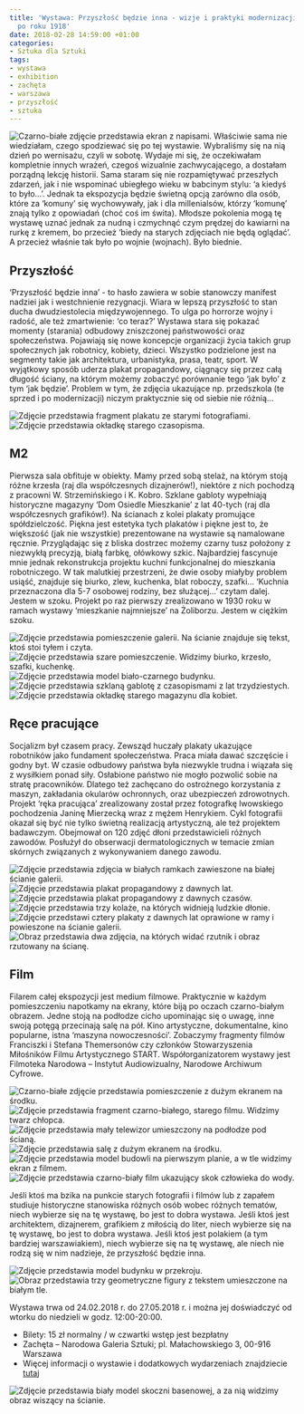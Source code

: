 ```yaml
---
title: 'Wystawa: Przyszłość będzie inna - wizje i praktyki modernizacji społecznych
  po roku 1918'
date: 2018-02-28 14:59:00 +01:00
categories:
- Sztuka dla Sztuki
tags:
- wystawa
- exhibition
- zachęta
- warszawa
- przyszłość
- sztuka
---
```


![Czarno-białe zdjęcie przedstawia ekran z napisami.](https://assets2.ello.co/uploads/asset/attachment/7244948/ello-optimized-b6208cdf.jpg)
<olela-narrative>
Właściwie sama nie wiedziałam, czego spodziewać się po tej wystawie. Wybraliśmy się na nią dzień po wernisażu, czyli w sobotę. Wydaje mi się, że oczekiwałam kompletnie innych wrażeń, czegoś wizualnie zachwycającego, a dostałam porządną lekcję historii. Sama staram się nie rozpamiętywać przeszłych zdarzeń, jak i nie wspominać ubiegłego wieku w babcinym stylu: ‘a kiedyś to było...’. Jednak ta ekspozycja będzie świetną opcją zarówno dla osób, które za ‘komuny’ się wychowywały, jak i dla millenialsów, którzy ‘komunę’ znają tylko z opowiadań (choć coś im świta). Młodsze pokolenia mogą tę wystawę uznać jednak za nudną i czmychnąć czym prędzej do kawiarni na rurkę z kremem, bo przecież ‘biedy na starych zdjęciach nie będą oglądać’. A przecież właśnie tak było po wojnie (wojnach). Było biednie.
</olela-narrative>


## Przyszłość

‘Przyszłość będzie inna’ - to hasło zawiera w sobie stanowczy manifest nadziei jak i westchnienie rezygnacji. Wiara w lepszą przyszłość to stan ducha dwudziestolecia międzywojennego. To ulga po horrorze wojny i radość, ale też zmartwienie: ‘co teraz?’ Wystawa stara się pokazać momenty (starania) odbudowy zniszczonej państwowości oraz społeczeństwa. Pojawiają się nowe koncepcje organizacji życia takich grup społecznych jak robotnicy, kobiety, dzieci. Wszystko podzielone jest na segmenty takie jak architektura, urbanistyka, prasa, teatr, sport. W wyjątkowy sposób uderza plakat propagandowy, ciągnący się przez całą długość ściany, na którym możemy zobaczyć porównanie tego ‘jak było’ z tym ‘jak będzie’. Problem w tym, że zdjęcia ukazujące np. przedszkola (te sprzed i po modernizacji) niczym praktycznie się od siebie nie różnią…

![Zdjęcie przedstawia fragment plakatu ze starymi fotografiami.](https://assets1.ello.co/uploads/asset/attachment/7244906/ello-optimized-9a925292.jpg)
![Zdjęcie przedstawia okładkę starego czasopisma.](https://assets0.ello.co/uploads/asset/attachment/7244918/ello-optimized-25e18827.jpg)

## M2

Pierwsza sala obfituje w obiekty. Mamy przed sobą stelaż, na którym stoją różne krzesła (raj dla współczesnych dizajnerów!), niektóre z nich pochodzą z pracowni W. Strzemińskiego i K. Kobro. Szklane gabloty wypełniają historyczne magazyny ‘Dom Osiedle Mieszkanie’ z lat 40-tych (raj dla współczesnych grafików!). Na ścianach z kolei plakaty promujące spółdzielczość. Piękna jest estetyka tych plakatów i piękne jest to, że większość (jak nie wszystkie) prezentowane na wystawie są namalowane ręcznie. Przyglądając się z bliska dostrzec możemy czarny tusz położony z niezwykłą precyzją, białą farbkę, ołówkowy szkic. Najbardziej fascynuje mnie jednak rekonstrukcja projektu kuchni funkcjonalnej do mieszkania robotniczego. W tak malutkiej przestrzeni, że dwie osoby miałyby problem usiąść, znajduje się biurko, zlew, kuchenka, blat roboczy, szafki… ‘Kuchnia przeznaczona dla 5-7 osobowej rodziny, bez służącej...’ czytam dalej. Jestem w szoku. Projekt po raz pierwszy zrealizowano w 1930 roku w ramach wystawy ‘mieszkanie najmniejsze’ na Żoliborzu. Jestem w ciężkim szoku.

![Zdjęcie przedstawia pomieszczenie galerii. Na ścianie znajduje się tekst, ktoś stoi tyłem i czyta.](https://assets2.ello.co/uploads/asset/attachment/7244922/ello-optimized-3d1707ff.jpg)
![Zdjęcie przedstawia szare pomieszczenie. Widzimy biurko, krzesło, szafki, kuchenkę.](https://assets0.ello.co/uploads/asset/attachment/7244904/ello-optimized-615da7d3.jpg)
![Zdjęcie przedstawia model biało-czarnego budynku.](https://assets1.ello.co/uploads/asset/attachment/7244908/ello-optimized-1b482d76.jpg)
![Zdjęcie przedstawia szklaną gablotę z czasopismami z lat trzydziestych.](https://assets1.ello.co/uploads/asset/attachment/7244924/ello-optimized-47adb487.jpg)
![Zdjęcie przedstawia okładkę starego magazynu dla kobiet.](https://assets1.ello.co/uploads/asset/attachment/7244943/ello-optimized-5b49aaae.jpg)

## Ręce pracujące

Socjalizm był czasem pracy. Zewsząd huczały plakaty ukazujące robotników jako fundament społeczeństwa. Praca miała dawać szczęście i godny byt. W czasie odbudowy państwa była niezwykle trudna i wiązała się z wysiłkiem ponad siły. Osłabione państwo nie mogło pozwolić sobie na stratę pracowników. Dlatego też zachęcano do ostrożnego korzystania z maszyn, zakładania okularów ochronnych, oraz ubezpieczeń zdrowotnych. Projekt ‘ręka pracująca’ zrealizowany został przez fotografkę lwowskiego pochodzenia Janinę Mierzecką wraz z mężem Henrykiem. Cykl fotografii okazał się być nie tylko świetną realizacją artystyczną, ale też projektem badawczym. Obejmował on 120 zdjęć dłoni przedstawicieli różnych zawodów. Posłużył do obserwacji dermatologicznych w temacie zmian skórnych związanych z wykonywaniem danego zawodu.

![Zdjęcie przedstawia zdjęcia w białych ramkach zawieszone na białej ścianie galerii.](https://assets0.ello.co/uploads/asset/attachment/7244934/ello-optimized-6f2ad6ff.jpg)
![Zdjęcie przedstawia plakat propagandowy z dawnych lat.](https://assets1.ello.co/uploads/asset/attachment/7244938/ello-optimized-6a552324.jpg)
![Zdjęcie przedstawia plakat propagandowy z dawnych czasów.](https://assets1.ello.co/uploads/asset/attachment/7244940/ello-optimized-93c5dd9a.jpg)
![Zdjęcie przedstawia trzy kolaże, na których widnieją ludzkie dłonie.](https://assets0.ello.co/uploads/asset/attachment/7244932/ello-optimized-35e2aea1.jpg)
![Zdjęcie przedstawi cztery plakaty z dawnych lat oprawione w ramy i powieszone na ścianie galerii.](https://assets1.ello.co/uploads/asset/attachment/7244942/ello-optimized-043593a1.jpg)
![Obraz przedstawia dwa zdjęcia, na których widać rzutnik i obraz rzutowany na ścianę.](https://assets0.ello.co/uploads/asset/attachment/7244949/ello-optimized-8701bc67.jpg)

## Film

Filarem całej ekspozycji jest medium filmowe. Praktycznie w każdym pomieszczeniu napotkamy na ekrany, które biją po oczach czarno-białym obrazem. Jedne stoją na podłodze cicho upominając się o uwagę, inne swoją potęgą przecinają salę na pół. Kino artystyczne, dokumentalne, kino popularne, istna ‘maszyna nowoczesności’. Zobaczymy fragmenty filmów Franciszki i Stefana Themersonów czy członków Stowarzyszenia Miłośników Filmu Artystycznego START. Współorganizatorem wystawy jest Filmoteka Narodowa – Instytut Audiowizualny, Narodowe Archiwum Cyfrowe.

![Czarno-białe zdjęcie przedstawia pomieszczenie z dużym ekranem na środku.](https://assets2.ello.co/uploads/asset/attachment/7244912/ello-optimized-0fe22aa2.jpg)
![Zdjęcie przedstawia fragment czarno-białego, starego filmu. Widzimy twarz chłopca.](https://assets0.ello.co/uploads/asset/attachment/7244916/ello-optimized-056f8439.jpg)
![Zdjęcie przedstawia mały telewizor umieszczony na podłodze pod ścianą.](https://assets0.ello.co/uploads/asset/attachment/7244917/ello-optimized-dda35c50.jpg)
![Zdjęcie przedstawia salę z dużym ekranem na środku.](https://assets0.ello.co/uploads/asset/attachment/7244936/ello-optimized-d9338982.jpg)
![Zdjęcie przedstawia model budowli na pierwszym planie, a w tle widzimy ekran z filmem.](https://assets0.ello.co/uploads/asset/attachment/7244923/ello-optimized-1e174987.jpg)
![Zdjęcie przedstawia czarno-biały film ukazujący skok człowieka do wody.](https://assets2.ello.co/uploads/asset/attachment/7244929/ello-optimized-bac80f85.gif)

Jeśli ktoś ma bzika na punkcie starych fotografii i filmów lub z zapałem studiuje  historyczne stanowiska różnych osób wobec różnych tematów, niech wybierze się na tę wystawę, bo jest to dobra wystawa. Jeśli ktoś jest architektem, dizajnerem, grafikiem z miłością do liter, niech wybierze się na tę wystawę, bo jest to dobra wystawa. Jeśli ktoś jest polakiem (a tym bardziej warszawiakiem), niech wybierze się na tę wystawę, ale niech nie rodzą się w nim nadzieje, że przyszłość będzie inna.

![Zdjęcie przedstawia model budynku w przekroju.](https://assets2.ello.co/uploads/asset/attachment/7244945/ello-optimized-704f01d3.jpg)
![Obraz przedstawia trzy geometryczne figury z tekstem umieszczone na białym tle.](https://assets1.ello.co/uploads/asset/attachment/7244933/ello-optimized-565f7db4.jpg)

Wystawa trwa od 24.02.2018 r. do 27.05.2018 r. i można jej doświadczyć od wtorku do niedzieli w godz. 12:00-20:00.
* Bilety: 15 zł normalny / w czwartki wstęp jest bezpłatny
* Zachęta – Narodowa Galeria Sztuki; pl. Małachowskiego 3, 00-916 Warszawa
* Więcej informacji o wystawie i dodatkowych wydarzeniach znajdziecie [tutaj](https://zacheta.art.pl/pl/wystawy/przyszlosc-bedzie-inna?filters=eyJpZCI6WyIzMjI0Il0sIm9yZGVyIjoiRklFTEQgKGlkLDMyMjQpIn0%3D)

![Zdjęcie przedstawia biały model skoczni basenowej, a za nią widzimy obraz wiszący na ścianie.](https://assets1.ello.co/uploads/asset/attachment/7244920/ello-optimized-27380617.jpg)
